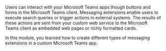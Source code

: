 Users can interact with your Microsoft Teams apps though buttons and forms in the Microsoft Teams client. Messaging extensions enable users to execute search queries or trigger actions in external systems. The results of these actions are sent from your custom web service to the Microsoft Teams client as embedded web pages or richly formatted cards.

In this module, you learned how to create different types of messaging extensions in a custom Microsoft Teams app.
